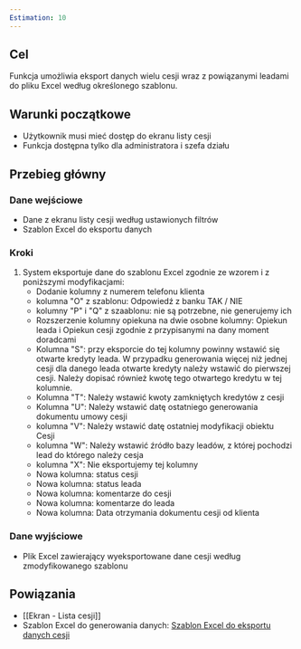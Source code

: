 ```yaml
---
Estimation: 10
---
```


## Cel

Funkcja umożliwia eksport danych wielu cesji wraz z powiązanymi leadami do pliku Excel według określonego szablonu.

## Warunki początkowe

- Użytkownik musi mieć dostęp do ekranu listy cesji
- Funkcja dostępna tylko dla administratora i szefa działu

## Przebieg główny

### Dane wejściowe

- Dane z ekranu listy cesji według ustawionych filtrów
- Szablon Excel do eksportu danych

### Kroki

1. System eksportuje dane do szablonu Excel zgodnie ze wzorem i z poniższymi modyfikacjami:
   - Dodanie kolumny z numerem telefonu klienta
   - kolumna "O" z szablonu: Odpowiedź z banku TAK / NIE
   - kolumny "P" i "Q" z szaablonu: nie są potrzebne, nie generujemy ich
   - Rozszerzenie kolumny opiekuna na dwie osobne kolumny: Opiekun leada i Opiekun cesji zgodnie z przypisanymi na dany moment doradcami
   - Kolumna "S": przy eksporcie do tej kolumny powinny wstawić się otwarte kredyty leada. W przypadku generowania więcej niż jednej cesji dla danego leada otwarte kredyty należy wstawić do pierwszej cesji. Należy dopisać również kwotę tego otwartego kredytu w tej kolumnie.
   - Kolumna "T": Należy wstawić kwoty zamkniętych kredytów z cesji
   - Kolumna "U": Należy wstawić datę ostatniego generowania dokumentu umowy cesji
   - kolumna "V": Należy wstawić datę ostatniej modyfikacji obiektu Cesji
   - kolumna "W": Należy wstawić źródło bazy leadów, z której pochodzi lead do którego należy cesja
   - kolumna "X": Nie eksportujemy tej kolumny
   - Nowa kolumna: status cesji
   - Nowa kolumna: status leada
   - Nowa kolumna: komentarze do cesji
   - Nowa kolumna: komentarze do leada
   - Nowa kolumna: Data otrzymania dokumentu cesji od klienta

### Dane wyjściowe

- Plik Excel zawierający wyeksportowane dane cesji według zmodyfikowanego szablonu

## Powiązania

- [[Ekran - Lista cesji]]
- Szablon Excel do generowania danych: [Szablon Excel do eksportu danych cesji](https://docs.google.com/spreadsheets/d/1BJwEwv-tcCWIIVP3iKRJCjCUFhtMzRkj/edit?usp=drive_link&ouid=112953634265814180095&rtpof=true&sd=true)

